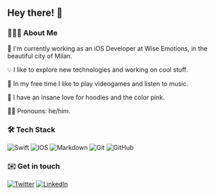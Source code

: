 ## Hey there! 👋

### 👨🏻‍💻 About Me
📱 I'm currently working as an iOS Developer at Wise Emotions, in the beautiful city of Milan.

💡 I like to explore new technologies and working on cool stuff.

🧩 In my free time I like to play videogames and listen to music.

🌸 I have an insane love for hoodies and the color pink.

🏳️‍🌈 Pronouns: he/him.

### 🛠 Tech Stack

<img alt="Swift" src="https://img.shields.io/badge/swift-%23FA7343.svg?&style=for-the-badge&logo=swift&logoColor=white"/> <img alt="IOS" src="https://img.shields.io/badge/iOS-000000?style=for-the-badge&logo=ios&logoColor=white"> <img alt="Markdown" src="https://img.shields.io/badge/markdown-%23000000.svg?&style=for-the-badge&logo=markdown&logoColor=white"/> <img alt="Git" src="https://img.shields.io/badge/git%20-%23F05033.svg?&style=for-the-badge&logo=git&logoColor=white"/> <img alt="GitHub" src="https://img.shields.io/badge/github%20-%23121011.svg?&style=for-the-badge&logo=github&logoColor=white"/>

### ✉️ Get in touch
[<img alt="Twitter" src="https://img.shields.io/badge/gaetanomatonti%20-%231DA1F2.svg?&style=for-the-badge&logo=Twitter&logoColor=white"/>](https://twitter.com/gaetanomatonti)
[<img alt="LinkedIn" src="https://img.shields.io/badge/gaetano%20matonti%20-%230077B5.svg?&style=for-the-badge&logo=linkedin&logoColor=white"/>](https://linkedin.com/in/gaetanomatonti)
